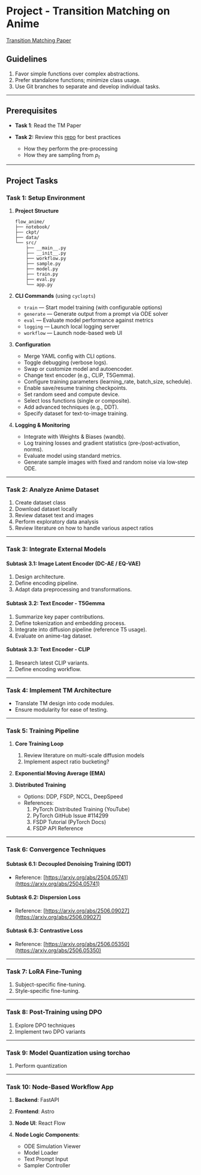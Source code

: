 # Project - Transition Matching on Anime

[Transition Matching Paper](https://arxiv.org/abs/2506.23589v1)

## Guidelines

1. Favor simple functions over complex abstractions.
2. Prefer standalone functions; minimize class usage.
3. Use Git branches to separate and develop individual tasks.

---

## Prerequisites

- **Task 1**: Read the TM Paper
- **Task 2:** Review this [repo](https://github.com/gstoica27/DeltaFM) for best practices

  - How they perform the pre-processing
  - How they are sampling from $p_t$

---

## Project Tasks

### Task 1: Setup Environment

1. **Project Structure**

   ```text
   flow_anime/
   ├── notebook/
   ├── ckpt/
   ├── data/
   └── src/
       ├── __main__.py
       ├── __init__.py
       ├── workflow.py
       ├── sample.py
       ├── model.py
       ├── train.py
       ├── eval.py
       └── app.py
   ```

2. **CLI Commands** (using `cyclopts`)

   - `train` — Start model training (with configurable options)
   - `generate` — Generate output from a prompt via ODE solver
   - `eval` — Evaluate model performance against metrics
   - `logging` — Launch local logging server
   - `workflow` — Launch node-based web UI

3. **Configuration**

   - Merge YAML config with CLI options.
   - Toggle debugging (verbose logs).
   - Swap or customize model and autoencoder.
   - Change text encoder (e.g., CLIP, T5Gemma).
   - Configure training parameters (learning_rate, batch_size, schedule).
   - Enable save/resume training checkpoints.
   - Set random seed and compute device.
   - Select loss functions (single or composite).
   - Add advanced techniques (e.g., DDT).
   - Specify dataset for text-to-image training.

4. **Logging & Monitoring**

   - Integrate with Weights & Biases (wandb).
   - Log training losses and gradient statistics (pre‑/post‑activation, norms).
   - Evaluate model using standard metrics.
   - Generate sample images with fixed and random noise via low‑step ODE.

---

### Task 2: Analyze Anime Dataset

1. Create dataset class
2. Download dataset locally
3. Review dataset text and images
4. Perform exploratory data analysis
5. Review literature on how to handle various aspect ratios

---

### Task 3: Integrate External Models

#### Subtask 3.1: Image Latent Encoder (DC-AE / EQ-VAE)

1. Design architecture.
2. Define encoding pipeline.
3. Adapt data preprocessing and transformations.

#### Subtask 3.2: Text Encoder - T5Gemma

1. Summarize key paper contributions.
2. Define tokenization and embedding process.
3. Integrate into diffusion pipeline (reference T5 usage).
4. Evaluate on anime-tag dataset.

#### Subtask 3.3: Text Encoder - CLIP

1. Research latest CLIP variants.
2. Define encoding workflow.

---

### Task 4: Implement TM Architecture

- Translate TM design into code modules.
- Ensure modularity for ease of testing.

---

### Task 5: Training Pipeline

1. **Core Training Loop**

   1. Review literature on multi-scale diffusion models
   2. Implement aspect ratio bucketing?

2. **Exponential Moving Average (EMA)**
3. **Distributed Training**

   - Options: DDP, FSDP, NCCL, DeepSpeed
   - References:
     1. PyTorch Distributed Training (YouTube)
     2. PyTorch GitHub Issue #114299
     3. FSDP Tutorial (PyTorch Docs)
     4. FSDP API Reference

---

### Task 6: Convergence Techniques

#### Subtask 6.1: Decoupled Denoising Training (DDT)

- Reference: [https://arxiv.org/abs/2504.05741](https://arxiv.org/abs/2504.05741)

#### Subtask 6.2: Dispersion Loss

- Reference: [https://arxiv.org/abs/2506.09027](https://arxiv.org/abs/2506.09027)

#### Subtask 6.3: Contrastive Loss

- Reference: [https://arxiv.org/abs/2506.05350](https://arxiv.org/abs/2506.05350)

---

### Task 7: LoRA Fine-Tuning

1. Subject-specific fine-tuning.
2. Style-specific fine-tuning.

---

### Task 8: Post-Training using DPO

1. Explore DPO techniques
2. Implement two DPO variants

---

### Task 9: Model Quantization using torchao

1. Perform quantization

---

### Task 10: Node-Based Workflow App

1. **Backend**: FastAPI
2. **Frontend**: Astro
3. **Node UI**: React Flow
4. **Node Logic Components**:

   - ODE Simulation Viewer
   - Model Loader
   - Text Prompt Input
   - Sampler Controller
